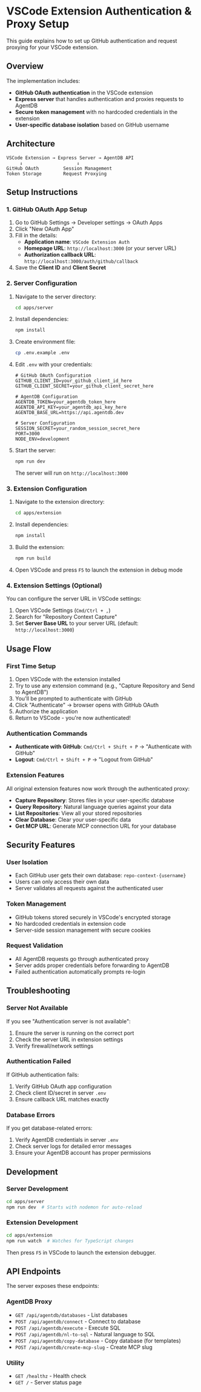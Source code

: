 # VSCode Extension Authentication & Proxy Setup

This guide explains how to set up GitHub authentication and request proxying for your VSCode extension.

## Overview

The implementation includes:
- **GitHub OAuth authentication** in the VSCode extension
- **Express server** that handles authentication and proxies requests to AgentDB
- **Secure token management** with no hardcoded credentials in the extension
- **User-specific database isolation** based on GitHub username

## Architecture

```
VSCode Extension → Express Server → AgentDB API
     ↓                    ↓
GitHub OAuth         Session Management
Token Storage        Request Proxying
```

## Setup Instructions

### 1. GitHub OAuth App Setup

1. Go to GitHub Settings → Developer settings → OAuth Apps
2. Click "New OAuth App"
3. Fill in the details:
   - **Application name**: `VSCode Extension Auth`
   - **Homepage URL**: `http://localhost:3000` (or your server URL)
   - **Authorization callback URL**: `http://localhost:3000/auth/github/callback`
4. Save the **Client ID** and **Client Secret**

### 2. Server Configuration

1. Navigate to the server directory:
   ```bash
   cd apps/server
   ```

2. Install dependencies:
   ```bash
   npm install
   ```

3. Create environment file:
   ```bash
   cp .env.example .env
   ```

4. Edit `.env` with your credentials:
   ```env
   # GitHub OAuth Configuration
   GITHUB_CLIENT_ID=your_github_client_id_here
   GITHUB_CLIENT_SECRET=your_github_client_secret_here

   # AgentDB Configuration
   AGENTDB_TOKEN=your_agentdb_token_here
   AGENTDB_API_KEY=your_agentdb_api_key_here
   AGENTDB_BASE_URL=https://api.agentdb.dev

   # Server Configuration
   SESSION_SECRET=your_random_session_secret_here
   PORT=3000
   NODE_ENV=development
   ```

5. Start the server:
   ```bash
   npm run dev
   ```

   The server will run on `http://localhost:3000`

### 3. Extension Configuration

1. Navigate to the extension directory:
   ```bash
   cd apps/extension
   ```

2. Install dependencies:
   ```bash
   npm install
   ```

3. Build the extension:
   ```bash
   npm run build
   ```

4. Open VSCode and press `F5` to launch the extension in debug mode

### 4. Extension Settings (Optional)

You can configure the server URL in VSCode settings:

1. Open VSCode Settings (`Cmd/Ctrl + ,`)
2. Search for "Repository Context Capture"
3. Set **Server Base URL** to your server URL (default: `http://localhost:3000`)

## Usage Flow

### First Time Setup

1. Open VSCode with the extension installed
2. Try to use any extension command (e.g., "Capture Repository and Send to AgentDB")
3. You'll be prompted to authenticate with GitHub
4. Click "Authenticate" → browser opens with GitHub OAuth
5. Authorize the application
6. Return to VSCode - you're now authenticated!

### Authentication Commands

- **Authenticate with GitHub**: `Cmd/Ctrl + Shift + P` → "Authenticate with GitHub"
- **Logout**: `Cmd/Ctrl + Shift + P` → "Logout from GitHub"

### Extension Features

All original extension features now work through the authenticated proxy:

- **Capture Repository**: Stores files in your user-specific database
- **Query Repository**: Natural language queries against your data
- **List Repositories**: View all your stored repositories
- **Clear Database**: Clear your user-specific data
- **Get MCP URL**: Generate MCP connection URL for your database

## Security Features

### User Isolation
- Each GitHub user gets their own database: `repo-context-{username}`
- Users can only access their own data
- Server validates all requests against the authenticated user

### Token Management
- GitHub tokens stored securely in VSCode's encrypted storage
- No hardcoded credentials in extension code
- Server-side session management with secure cookies

### Request Validation
- All AgentDB requests go through authenticated proxy
- Server adds proper credentials before forwarding to AgentDB
- Failed authentication automatically prompts re-login

## Troubleshooting

### Server Not Available
If you see "Authentication server is not available":
1. Ensure the server is running on the correct port
2. Check the server URL in extension settings
3. Verify firewall/network settings

### Authentication Failed
If GitHub authentication fails:
1. Verify GitHub OAuth app configuration
2. Check client ID/secret in server `.env`
3. Ensure callback URL matches exactly

### Database Errors
If you get database-related errors:
1. Verify AgentDB credentials in server `.env`
2. Check server logs for detailed error messages
3. Ensure your AgentDB account has proper permissions

## Development

### Server Development
```bash
cd apps/server
npm run dev  # Starts with nodemon for auto-reload
```

### Extension Development
```bash
cd apps/extension
npm run watch  # Watches for TypeScript changes
```

Then press `F5` in VSCode to launch the extension debugger.

## API Endpoints

The server exposes these endpoints:

### AgentDB Proxy
- `GET /api/agentdb/databases` - List databases
- `POST /api/agentdb/connect` - Connect to database
- `POST /api/agentdb/execute` - Execute SQL
- `POST /api/agentdb/nl-to-sql` - Natural language to SQL
- `POST /api/agentdb/copy-database` - Copy database (for templates)
- `POST /api/agentdb/create-mcp-slug` - Create MCP slug

### Utility
- `GET /healthz` - Health check
- `GET /` - Server status page
